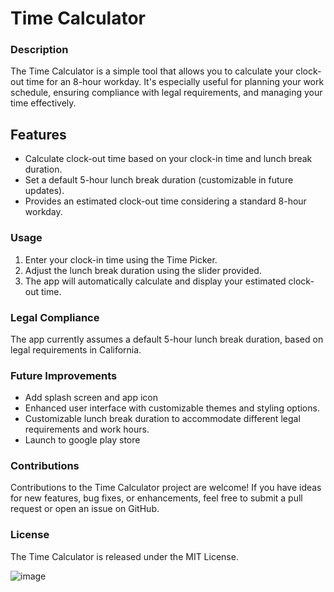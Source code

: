 # Time Calculator
### Description
The Time Calculator is a simple tool that allows you to calculate your clock-out time for an 8-hour workday. It's especially useful for planning your work schedule, ensuring compliance with legal requirements, and managing your time effectively.

## Features
- Calculate clock-out time based on your clock-in time and lunch break duration.
- Set a default 5-hour lunch break duration (customizable in future updates).
- Provides an estimated clock-out time considering a standard 8-hour workday.
### Usage
1. Enter your clock-in time using the Time Picker.
2. Adjust the lunch break duration using the slider provided.
3. The app will automatically calculate and display your estimated clock-out time.

### Legal Compliance
The app currently assumes a default 5-hour lunch break duration, based on legal requirements in California.

### Future Improvements
- Add splash screen and app icon
- Enhanced user interface with customizable themes and styling options.
- Customizable lunch break duration to accommodate different legal requirements and work hours.
- Launch to google play store
### Contributions
Contributions to the Time Calculator project are welcome! If you have ideas for new features, bug fixes, or enhancements, feel free to submit a pull request or open an issue on GitHub.

### License
The Time Calculator is released under the MIT License.

![image](https://github.com/kyle-ce/time-calculator-mobile/assets/108813795/8c870f21-2d45-4f9d-ad1a-536ffc61aba4)
